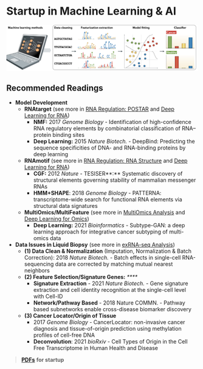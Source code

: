 # Startup in Machine Learning & AI

![4 steps in Machine Learning](../../.gitbook/assets/machine-learning-steps.png)

## **Recommended Readings**

* **Model Development**
  * **RNAtarget** \(see more in [RNA Regulation: POSTAR](../rna/postar.md) and [Deep Learning for RNA](deep-learning-for-rna.md)\)
    * **NMF:** 2017 _Genome Biology_ - Identification of high-confidence RNA regulatory elements by combinatorial classification of RNA–protein binding sites
    * **Deep Learning:** 2015 _Nature Biotech._ - DeepBind: Predicting the sequence specificities of DNA- and RNA-binding proteins by deep learning
  * **RNAmotif**  \(see more in [RNA Regulation: RNA Structure](../rna/rna-structure.md) and [Deep Learning for RNA](deep-learning-for-rna.md)\)
    * **CGF:** 2012 _Nature_  - TESISER**:** Systematic discovery of structural elements governing stability of mammalian messenger RNAs
    * **HMM+SHAPE**: 2018 _Genome Biology_ - PATTERNA: transcriptome-wide search for functional RNA elements via structural data signatures
  * **MultiOmics/MultiFeature** \(see more in [MultiOmics Analysis](../med/multiomics-analysis.md) and [Deep Learning for Omics](deep-learning-for-omics.md)\)
    * **Deep Learning:** 2021 _Bioinformatics_ - Subtype-GAN: a deep learning approach for integrative cancer subtyping of multi-omics data
* **Data Issues in Liquid Biopsy**  \(see more in [exRNA-seq Analysis](../med/exrna-seq-analysis.md)\)
  * **\(1\) Data Clean & Normalization** \(Imputation, Normalization & Batch Correction\): 2018 _Nature Biotech._ - Batch effects in single-cell RNA-sequencing data are corrected by matching mutual nearest neighbors
  * **\(2\) Feature Selection/Signature Genes:** _****_
    * **Signature Extraction** - 2021 _Nature Biotech._ - Gene signature extraction and cell identity recognition at the single-cell level with Cell-ID
    * **Network/Pathway Based** - 2018 Nature COMMN. - Pathway based subnetworks enable cross-disease biomarker discovery
  * **\(3\) Cancer Locator/Origin of Tissue** 
    * 2017 _Genome Biology_ - CancerLocator: non-invasive cancer diagnosis and tissue-of-origin prediction using methylation profiles of cell-free DNA
    * **Deconvolution**: 2021 _bioRxiv_ - Cell Types of Origin in the Cell Free Transcriptome in Human Health and Disease

> [**PDFs**](https://cloud.tsinghua.edu.cn/d/928f3f4a8c8d4ab8b8ad/?p=%2F0.%20Startup%2FAI%20%26%20Machine%20Learning&mode=list) **for startup**



